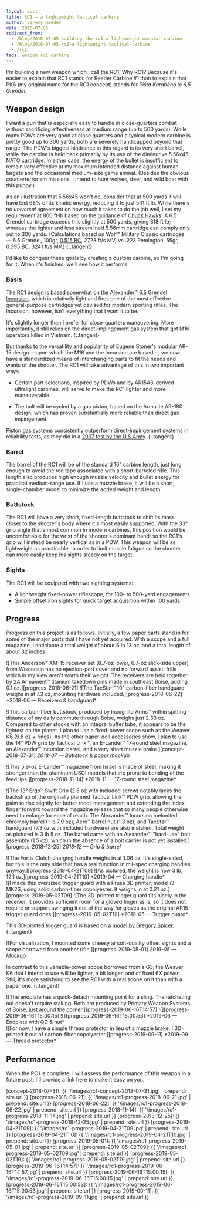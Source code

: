 ```yaml
---
layout: post
title: RC1 — a lightweight tactical carbine
author: Jeremy Reeder
date: 2018-07-05
redirect_from:
  - /blog/2018-07-05-building-the-rc1-a-lightweight-modular-carbine
  - /blog/2018-07-05-rc1-a-lightweight-tactical-carbine
  - /rc1
tags: weapon rc1 carbine
---
```


I'm building a new weapon which I call the RC1. Why RC1? Because it's easier to
explain that RC1 stands for Reeder Carbine #1 than to explain that PK6 (my
original name for the RC1 concept) stands for _Piŝta Karabeno je 6,5 Grendel_.

## Weapon design
I want a gun that is especially easy to handle in close-quarters combat without
sacrificing effectiveness at medium range (up to 500 yards). While many PDWs
are very good at close quarters and a typical modern carbine is pretty good up
to 300 yards, both are severely handicapped beyond that range. The PDW's
biggest hindrance in this regard is its very short barrel, while the carbine is
held back primarily by its use of the diminutive 5.56x45 NATO cartridge. In
either case, the energy of the bullet is insufficient to remain very effective
at my maximum intended distance against human targets and the occasional
medium-size game animal. (Besides the obvious counterterrorism missions, I
intend to hunt wolves, deer, and wild boar with this puppy.)

As an illustration that 5.56x45 won't do, consider that at 500 yards it will
have lost 68% of its kinetic energy, reducing it to just 541 ft·lb. While
there's no _universal_ agreement on how much it takes to do the job well, I
set my requirement at 800 ft·lb based on the guidance of [Chuck Hawks][hawks].
A 6.5 Grendel cartridge exceeds this slightly at 500 yards, giving 818 ft·lb;
whereas the lighter and less streamlined 5.56mm cartridge can comply only out
to 300 yards. (Calculations based on Wolf™ Military Classic cartridges — 6.5
Grendel, 100gr, [0.515 BC][grendel-bc], 2723 ft/s MV; vs .223 Remington, 55gr,
0.395 BC, 3241 ft/s MV.)
{:.tangent}

I'd like to conquer these goals by creating a custom carbine, so I'm going for
it. When it's finished, we'll see how it performs.

### Basis
The RC1 design is based somewhat on the [Alexander™ 6.5 Grendel
Incursion][incursion], which is relatively light and fires one of the most
effective general-purpose cartridges yet devised for modern sporting rifles.
The Incursion, however, isn't everything that I want it to be.

It's slightly longer than I prefer for close-quarters maneuvering. More
importantly, it still relies on the direct-impingement gas system that got M16
operators killed in Vietnam.
{:.tangent}

But thanks to the versatility and popularity of Eugene Stoner's modular AR-15
design —upon which the M16 and the Incursion are based—, we now have a
standardized means of interchanging parts to fit the needs and wants of the
shooter. The RC1 will take advantage of this in two important ways.

- Certain part selections, inspired by PDWs and by AR15A3-derived ultralight
  carbines, will serve to make the RC1 lighter and more maneuverable.

- The bolt will be cycled by a gas piston, based on the Armalite AR-180 design,
  which has proven substantially more reliable than direct gas impingement.

Piston gas systems consistently outperform direct-impingement systems in
reliability tests, as they did in a [2007 test by the U.S.Army][test-results].
{:.tangent}

### Barrel
The barrel of the RC1 will be of the standard 16" carbine length, just long
enough to avoid the red tape associated with a short-barreled rifle. This
length also produces high enough muzzle velocity and bullet energy for
practical medium-range use. If I use a muzzle brake, it will be a short,
single-chamber model to minimize the added weight and length.

### Buttstock
The RC1 will have a very short, fixed-length buttstock to shift its mass closer
to the shooter's body where it's most easily supported.  With the 33° grip
angle that's most common in modern carbines, this position would be
uncomfortable for the wrist of the shooter's dominant hand; so the RC1's grip
will instead be nearly vertical as in a PDW. This weapon will be as lightweight
as practicable, in order to limit muscle fatigue so the shooter can more easily
keep his sights steady on the target.

### Sights
The RC1 will be equipped with two sighting systems:
- A lightweight fixed-power riflescope, for 100- to 500-yard engagements
- Simple offset iron sights for quick target acquisition within 100 yards

## Progress
Progress on this project is as follows. Initially, a few paper parts stand in
for some of the major parts that I have not yet acquired. With a scope and a
full magazine, I anticipate a total weight of about 6 lb 13 oz, and a total
length of about 32 inches.

<div class="gallery" markdown="1">
![This Anderson™ AM-15 receiver set (8.7-oz lower, 6.7-oz slick-side upper) from Wisconsin has no ejection-port cover and no forward assist, frills which in my view aren't worth their weight. The receivers are held together by 2A Armament™ titanium takedown pins made in southeast Boise, adding 0.1 oz.][progress-2018-06-21]
![The TacStar™ 10" carbon-fiber handguard weighs in at 7.3 oz, mounting hardware included.][progress-2018-06-22]
*2018-06 — Receivers & handguard*
</div>

![This carbon-fiber buttstock, produced by Incognito Arms™ within spitting distance of my daily commute through Boise, weighs just 2.33 oz. Compared to other stocks with an integral buffer tube, it appears to be the lightest on the planet. I plan to use a fixed-power scope such as the Weaver K6 (9.8 oz + rings). As the other paper-doll accessories show, I plan to use the 14° PDW grip by Tactical Link™, an E-Lander™ 17-round steel magazine, an Alexander™ Incursion barrel, and a very short muzzle brake.][concept-2018-07-31]
*2018-07 — Buttstock & paper mockup*

<div class="gallery" markdown="1">
![This 5.9-oz E-Lander™ magazine from Israel is made of steel, making it stronger than the aluminum USGI models that are prone to bending of the feed lips.][progress-2018-11-14]
*2018-11 — 17-round steel magazine*
</div>

![The 13° Ergo™ Swift Grip (2.8 oz with included screw) notably lacks the backstrap of the originally planned Tactical Link™ PDW grip, allowing the palm to rise slightly for better recoil management and extending the index finger forward toward the magazine release that so many people otherwise need to enlarge for ease of reach. The Alexander™ Incursion melonited chromoly barrel (1 lb 7.9 oz), Aero™ barrel nut (1.3 oz), and TacStar™ handguard (7.3 oz with included hardware) are also installed. Total weight as pictured is 3 lb 5 oz. The barrel came with an Alexander™ "hard-use" bolt assembly (1.5 oz), which in the absence of a bolt carrier is not yet installed.][progress-2018-12-25]
*2018-12 — Grip & barrel*

<div class="gallery" markdown="1">
![The Fortis Clutch charging handle weighs in at 1.06 oz. It's single-sided, but this is the only side that has a real function in mil-spec charging handles anyway.][progress-2019-04-21T09]
![As pictured, the weight is now 3 lb, 12.1 oz.][progress-2019-04-21T10]
*2019-04 — Charging handle*
</div>

<div class="gallery" markdown="1">
![I made this oversized trigger guard with a Prusa 3D printer, model i3-MK2S, using solid carbon-fiber copolyester. It weighs in at 0.21 oz.][progress-2019-05-02T09]
![The 3D-printed trigger guard fits nicely in the receiver. It provides sufficient room for a gloved finger as is, so it does not require or support swinging it out of the way for gloves as the original AR15 trigger guard does.][progress-2019-05-02T19]
*2019-05 — Trigger guard*
</div>

This 3D-printed trigger guard is based on a [model by Gregory Spicer][guard-model].
{:.tangent}

![For visualization, I mounted some cheesy airsoft-quality offset sights and a scope borrowed from another rifle.][progress-2019-05-01]
*2019-05 — Mockup*

In contrast to this variable-power scope borrowed from a G3, the Weaver K6 that
I intend to use will be lighter, a bit longer, and of fixed 6X power. Still,
it's more satisfying to see the RC1 with a real scope on it than with a paper
one.
{:.tangent}

<div class="gallery" markdown="1">
![The endplate has a quick-detach mounting point for a sling. The ratcheting nut doesn't require staking. Both are produced by Primary Weapon Systems of Boise, just around the corner.][progress-2019-06-16T14:57]
![][progress-2019-06-16T15:00:15]
![][progress-2019-06-16T15:00:53]
*2019-06 — Endplate with QD & nut*
</div>

<div class="gallery" markdown="1">
![For now, I have a simple thread protector in lieu of a muzzle brake. I 3D-printed it out of carbon-fiber copolyester.][progress-2019-09-11]
*2019-09 — Thread protector*
</div>

## Performance
When the RC1 is complete, I will assess the performance of this weapon in a
future post. I'll provide a link here to make it easy on you.


[concept-2018-07-31]:           {{ '/images/rc1-concept-2018-07-31.jpg'           | prepend: site.url }}
[progress-2018-06-21]:          {{ '/images/rc1-progress-2018-06-21.jpg'          | prepend: site.url }}
[progress-2018-06-22]:          {{ '/images/rc1-progress-2018-06-22.jpg'          | prepend: site.url }}
[progress-2018-11-14]:          {{ '/images/rc1-progress-2018-11-14.jpg'          | prepend: site.url }}
[progress-2018-12-25]:          {{ '/images/rc1-progress-2018-12-25.jpg'          | prepend: site.url }}
[progress-2019-04-21T09]:       {{ '/images/rc1-progress-2019-04-21T09.jpg'       | prepend: site.url }}
[progress-2019-04-21T10]:       {{ '/images/rc1-progress-2019-04-21T10.jpg'       | prepend: site.url }}
[progress-2019-05-01]:          {{ '/images/rc1-progress-2019-05-01.jpg'          | prepend: site.url }}
[progress-2019-05-02T09]:       {{ '/images/rc1-progress-2019-05-02T09.jpg'       | prepend: site.url }}
[progress-2019-05-02T19]:       {{ '/images/rc1-progress-2019-05-02T19.jpg'       | prepend: site.url }}
[progress-2019-06-16T14:57]:    {{ '/images/rc1-progress-2019-06-16T14:57.jpg'    | prepend: site.url }}
[progress-2019-06-16T15:00:15]: {{ '/images/rc1-progress-2019-06-16T15:00:15.jpg' | prepend: site.url }}
[progress-2019-06-16T15:00:53]: {{ '/images/rc1-progress-2019-06-16T15:00:53.jpg' | prepend: site.url }}
[progress-2019-09-11]:          {{ '/images/rc1-progress-2019-09-11.jpg'          | prepend: site.url }}

[grendel-bc]:   http://eng.barnaulpatron.ru/production/sportshuntingcartridgescalibre/65.html
[gridscout]:    /
[guard-model]:  https://www.thingiverse.com/thing:2479358
[hawks]:        https://www.chuckhawks.com/bad_deer_cartridges.htm
[incursion]:    https://www.shopalexanderarms.com/Rifles-6_5_Grendel_Incursion_Complete_Rifle.html
[test-results]: http://www.calguns.net/calgunforum/showthread.php?t=78951
